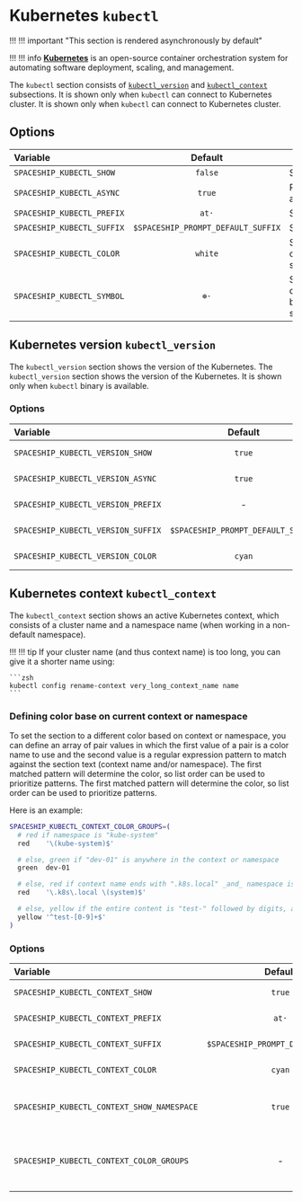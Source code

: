 # Kubernetes `kubectl`

!!! !!! important "This section is rendered asynchronously by default"

!!! !!! info
    [**Kubernetes**](https://kubernetes.io) is an open-source container orchestration system for automating software deployment, scaling, and management.

The `kubectl` section consists of [`kubectl_version`](#kubernetes-version-kubectl_version) and [`kubectl_context`](#kubernetes-context-kubectl_context) subsections. It is shown only when `kubectl` can connect to Kubernetes cluster. It is shown only when `kubectl` can connect to Kubernetes cluster.

## Options

| Variable                   |              Default               | Meaning                               |
|:-------------------------- |:----------------------------------:| ------------------------------------- |
| `SPACESHIP_KUBECTL_SHOW`   |              `false`               | Show section                          |
| `SPACESHIP_KUBECTL_ASYNC`  |               `true`               | Render section asynchronously         |
| `SPACESHIP_KUBECTL_PREFIX` |               `at·`                | Section's prefix                      |
| `SPACESHIP_KUBECTL_SUFFIX` | `$SPACESHIP_PROMPT_DEFAULT_SUFFIX` | Section's suffix                      |
| `SPACESHIP_KUBECTL_COLOR`  |              `white`               | Section's color of Kubernetes section |
| `SPACESHIP_KUBECTL_SYMBOL` |               `☸️·`                | Symbol displayed before the section   |

## Kubernetes version `kubectl_version`

The `kubectl_version` section shows the version of the Kubernetes. The `kubectl_version` section shows the version of the Kubernetes. It is shown only when `kubectl` binary is available.

### Options

| Variable                           |              Default               | Meaning                       |
|:---------------------------------- |:----------------------------------:| ----------------------------- |
| `SPACESHIP_KUBECTL_VERSION_SHOW`   |               `true`               | Show subsection               |
| `SPACESHIP_KUBECTL_VERSION_ASYNC`  |               `true`               | Render section asynchronously |
| `SPACESHIP_KUBECTL_VERSION_PREFIX` |                 -                  | Subsection's prefix           |
| `SPACESHIP_KUBECTL_VERSION_SUFFIX` | `$SPACESHIP_PROMPT_DEFAULT_SUFFIX` | Subsection's suffix           |
| `SPACESHIP_KUBECTL_VERSION_COLOR`  |               `cyan`               | Subsection's color            |

## Kubernetes context `kubectl_context`

The `kubectl_context` section shows an active Kubernetes context, which consists of a cluster name and a namespace name (when working in a non-default namespace).

!!! !!! tip
    If your cluster name (and thus context name) is too long, you can give it a shorter name using:

    ```zsh
    kubectl config rename-context very_long_context_name name
    ```

### Defining color base on current context or namespace

To set the section to a different color based on context or namespace, you can define an array of pair values in which the first value of a pair is a color name to use and the second value is a regular expression pattern to match against the section text (context name and/or namespace). The first matched pattern will determine the color, so list order can be used to prioritize patterns. The first matched pattern will determine the color, so list order can be used to prioritize patterns.

Here is an example:

```zsh title=".zshrc"
SPACESHIP_KUBECTL_CONTEXT_COLOR_GROUPS=(
  # red if namespace is "kube-system"
  red    '\(kube-system)$'

  # else, green if "dev-01" is anywhere in the context or namespace
  green  dev-01

  # else, red if context name ends with ".k8s.local" _and_ namespace is "system"
  red    '\.k8s\.local \(system)$'

  # else, yellow if the entire content is "test-" followed by digits, and no namespace is displayed
  yellow '^test-[0-9]+$'
)
```

### Options

| Variable                                   |              Default               | Meaning                                       |
|:------------------------------------------ |:----------------------------------:| --------------------------------------------- |
| `SPACESHIP_KUBECTL_CONTEXT_SHOW`           |               `true`               | Show subsection                               |
| `SPACESHIP_KUBECTL_CONTEXT_PREFIX`         |               `at·`                | Subsection's prefix                           |
| `SPACESHIP_KUBECTL_CONTEXT_SUFFIX`         | `$SPACESHIP_PROMPT_DEFAULT_SUFFIX` | Subsection's suffix                           |
| `SPACESHIP_KUBECTL_CONTEXT_COLOR`          |               `cyan`               | Subsection's color                            |
| `SPACESHIP_KUBECTL_CONTEXT_SHOW_NAMESPACE` |               `true`               | Should namespace be also displayed            |
| `SPACESHIP_KUBECTL_CONTEXT_COLOR_GROUPS`   |                 -                  | _Array_ of pairs of colors and match patterns |
